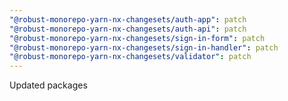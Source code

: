 ```yaml
---
"@robust-monorepo-yarn-nx-changesets/auth-app": patch
"@robust-monorepo-yarn-nx-changesets/auth-api": patch
"@robust-monorepo-yarn-nx-changesets/sign-in-form": patch
"@robust-monorepo-yarn-nx-changesets/sign-in-handler": patch
"@robust-monorepo-yarn-nx-changesets/validator": patch
---
```


Updated packages
